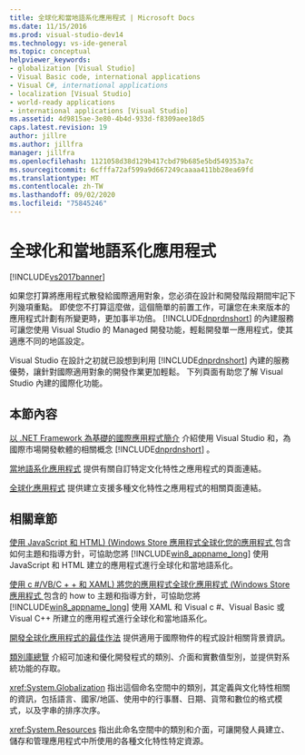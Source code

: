 ```yaml
---
title: 全球化和當地語系化應用程式 | Microsoft Docs
ms.date: 11/15/2016
ms.prod: visual-studio-dev14
ms.technology: vs-ide-general
ms.topic: conceptual
helpviewer_keywords:
- globalization [Visual Studio]
- Visual Basic code, international applications
- Visual C#, international applications
- localization [Visual Studio]
- world-ready applications
- international applications [Visual Studio]
ms.assetid: 4d9815ae-3e80-4b4d-933d-f8309aee18d5
caps.latest.revision: 19
author: jillre
ms.author: jillfra
manager: jillfra
ms.openlocfilehash: 1121058d38d129b417cbd79b685e5bd549353a7c
ms.sourcegitcommit: 6cfffa72af599a9d667249caaaa411bb28ea69fd
ms.translationtype: MT
ms.contentlocale: zh-TW
ms.lasthandoff: 09/02/2020
ms.locfileid: "75845246"
---
```

# <a name="globalizing-and-localizing-applications"></a>全球化和當地語系化應用程式
[!INCLUDE[vs2017banner](../includes/vs2017banner.md)]

如果您打算將應用程式散發給國際適用對象，您必須在設計和開發階段期間牢記下列幾項重點。 即使您不打算這麼做，這個簡單的前置工作，可讓您在未來版本的應用程式計劃有所變更時，更加事半功倍。 [!INCLUDE[dnprdnshort](../includes/dnprdnshort-md.md)] 的內建服務可讓您使用 Visual Studio 的 Managed 開發功能，輕鬆開發單一應用程式，使其適應不同的地區設定。

 Visual Studio 在設計之初就已設想到利用 [!INCLUDE[dnprdnshort](../includes/dnprdnshort-md.md)] 內建的服務優勢，讓針對國際適用對象的開發作業更加輕鬆。 下列頁面有助您了解 Visual Studio 內建的國際化功能。

## <a name="in-this-section"></a>本節內容
 [以 .NET Framework 為基礎的國際應用程式簡介](../ide/introduction-to-international-applications-based-on-the-dotnet-framework.md) 介紹使用 Visual Studio 和，為國際市場開發軟體的相關概念 [!INCLUDE[dnprdnshort](../includes/dnprdnshort-md.md)] 。

 [當地語系化應用程式](../ide/localizing-applications.md) 提供有關自訂特定文化特性之應用程式的頁面連結。

 [全球化應用程式](../ide/globalizing-applications.md) 提供建立支援多種文化特性之應用程式的相關頁面連結。

## <a name="related-sections"></a>相關章節
 [使用 JavaScript 和 HTML)  (Windows Store 應用程式全球化您的應用程式 ](https://msdn.microsoft.com/library/windows/apps/hh465006.aspx) 包含如何主題和指導方針，可協助您將 [!INCLUDE[win8_appname_long](../includes/win8-appname-long-md.md)] 使用 JavaScript 和 HTML 建立的應用程式進行全球化和當地語系化。

 [使用 c #/VB/C + + 和 XAML) 將您的應用程式全球化應用程式 (Windows Store 應用程式 ](https://msdn.microsoft.com/library/windows/apps/xaml/Hh965328(v=win.10).aspx) 包含的 how to 主題和指導方針，可協助您將 [!INCLUDE[win8_appname_long](../includes/win8-appname-long-md.md)] 使用 XAML 和 Visual c #、Visual Basic 或 Visual C++ 所建立的應用程式進行全球化和當地語系化。

 [開發全球化應用程式的最佳作法](https://msdn.microsoft.com/library/f08169c7-aad8-4ec3-9a21-9ebd3b89986c) 提供適用于國際物件的程式設計相關背景資訊。

 [類別庫總覽](https://msdn.microsoft.com/library/7e4c5921-955d-4b06-8709-101873acf157) 介紹可加速和優化開發程式的類別、介面和實數值型別，並提供對系統功能的存取。

 <xref:System.Globalization> 指出這個命名空間中的類別，其定義與文化特性相關的資訊，包括語言、國家/地區、使用中的行事曆、日期、貨幣和數位的格式模式，以及字串的排序次序。

 <xref:System.Resources> 指出此命名空間中的類別和介面，可讓開發人員建立、儲存和管理應用程式中所使用的各種文化特性特定資源。
